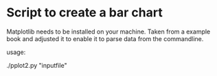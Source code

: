 # Script to create a bar chart

Matplotlib needs to be installed on your machine.
Taken from a example book and adjusted it to enable it to parse data from the commandline.

usage:

./pplot2.py "inputfile"

